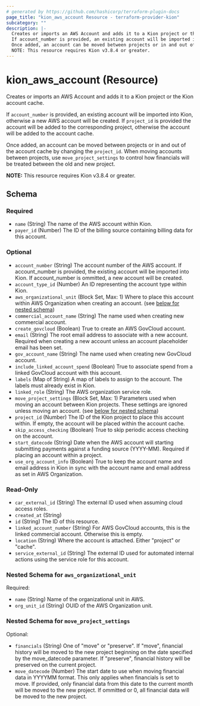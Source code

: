 ```yaml
---
# generated by https://github.com/hashicorp/terraform-plugin-docs
page_title: "kion_aws_account Resource - terraform-provider-kion"
subcategory: ""
description: |-
  Creates or imports an AWS Account and adds it to a Kion project or the Kion account cache.
  If account_number is provided, an existing account will be imported into Kion, otherwise a new AWS account will be created.  If project_id is provided the account will be added to the corresponding project, otherwise the account will be added to the account cache.
  Once added, an account can be moved between projects or in and out of the account cache by changing the project_id.  When moving accounts between projects, use move_project_settings to control how financials will be treated between the old and new project.
  NOTE: This resource requires Kion v3.8.4 or greater.
---
```


# kion_aws_account (Resource)

Creates or imports an AWS Account and adds it to a Kion project or the Kion account cache.

If `account_number` is provided, an existing account will be imported into Kion, otherwise a new AWS account will be created.  If `project_id` is provided the account will be added to the corresponding project, otherwise the account will be added to the account cache.

Once added, an account can be moved between projects or in and out of the account cache by changing the `project_id`.  When moving accounts between projects, use `move_project_settings` to control how financials will be treated between the old and new project.

**NOTE:** This resource requires Kion v3.8.4 or greater.



<!-- schema generated by tfplugindocs -->
## Schema

### Required

- `name` (String) The name of the AWS account within Kion.
- `payer_id` (Number) The ID of the billing source containing billing data for this account.

### Optional

- `account_number` (String) The account number of the AWS account.  If account_number is provided, the existing account will be imported into Kion.  If account_number is ommitted, a new account will be created.
- `account_type_id` (Number) An ID representing the account type within Kion.
- `aws_organizational_unit` (Block Set, Max: 1) Where to place this account within AWS Organization when creating an account. (see [below for nested schema](#nestedblock--aws_organizational_unit))
- `commercial_account_name` (String) The name used when creating new commercial account.
- `create_govcloud` (Boolean) True to create an AWS GovCloud account.
- `email` (String) The root email address to associate with a new account.  Required when creating a new account unless an account placeholder email has been set.
- `gov_account_name` (String) The name used when creating new GovCloud account.
- `include_linked_account_spend` (Boolean) True to associate spend from a linked GovCloud account with this account.
- `labels` (Map of String) A map of labels to assign to the account. The labels must already exist in Kion.
- `linked_role` (String) The AWS organization service role.
- `move_project_settings` (Block Set, Max: 1) Parameters used when moving an account between Kion projects.  These settings are ignored unless moving an account. (see [below for nested schema](#nestedblock--move_project_settings))
- `project_id` (Number) The ID of the Kion project to place this account within.  If empty, the account will be placed within the account cache.
- `skip_access_checking` (Boolean) True to skip periodic access checking on the account.
- `start_datecode` (String) Date when the AWS account will starting submitting payments against a funding source (YYYY-MM).  Required if placing an account within a project.
- `use_org_account_info` (Boolean) True to keep the account name and email address in Kion in sync with the account name and email address as set in AWS Organization.

### Read-Only

- `car_external_id` (String) The external ID used when assuming cloud access roles.
- `created_at` (String)
- `id` (String) The ID of this resource.
- `linked_account_number` (String) For AWS GovCloud accounts, this is the linked commercial account.  Otherwise this is empty.
- `location` (String) Where the account is attached.  Either "project" or "cache".
- `service_external_id` (String) The external ID used for automated internal actions using the service role for this account.

<a id="nestedblock--aws_organizational_unit"></a>
### Nested Schema for `aws_organizational_unit`

Required:

- `name` (String) Name of the organizational unit in AWS.
- `org_unit_id` (String) OUID of the AWS Organization unit.


<a id="nestedblock--move_project_settings"></a>
### Nested Schema for `move_project_settings`

Optional:

- `financials` (String) One of "move" or "preserve".  If "move", financial history will be moved to the new project beginning on the date specified by the move_datecode parameter.  If "preserve", financial history will be preserved on the current project.
- `move_datecode` (Number) The start date to use when moving financial data in YYYYMM format.  This only applies when financials is set to move.  If provided, only financial data from this date to the current month will be moved to the new project.  If ommitted or 0, all financial data will be moved to the new project.
